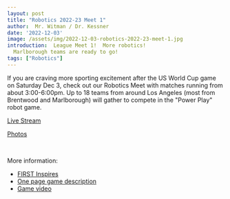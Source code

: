```yaml
---
layout: post
title: "Robotics 2022-23 Meet 1"
author:  Mr. Witman / Dr. Kessner
date: '2022-12-03'
image: /assets/img/2022-12-03-robotics-2022-23-meet-1.jpg
introduction:  League Meet 1!  More robotics!
  Marlborough teams are ready to go!
tags: ["Robotics"]
---
```


If you are craving more sporting excitement after the US World Cup game
on Saturday Dec 3, check out our Robotics Meet with matches running
from about 3:00-6:00pm. Up to 18 teams from around Los Angeles (most
from Brentwood and Marlborough) will gather to compete in the "Power
Play" robot game. 

[Live Stream](https://www.youtube.com/watch?v=rXnQAwnG1fk)

[Photos](https://photos.app.goo.gl/Kh6TM2jXAMsqYu1t5)

<br/>

More information:
- [FIRST Inspires](https://www.firstinspires.org/)
- [One page game description](https://firstinspiresst01.blob.core.windows.net/first-energize-ftc/game-one-page.pdf)
- [Game video](https://www.youtube.com/watch?v=HsitvZ0JaDc)


